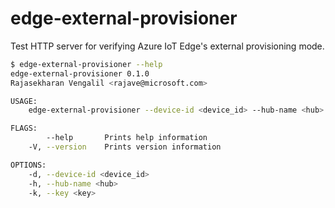 # edge-external-provisioner

Test HTTP server for verifying Azure IoT Edge's external provisioning mode.

```bash
$ edge-external-provisioner --help
edge-external-provisioner 0.1.0
Rajasekharan Vengalil <rajave@microsoft.com>

USAGE:
    edge-external-provisioner --device-id <device_id> --hub-name <hub> --key <key>

FLAGS:
        --help       Prints help information
    -V, --version    Prints version information

OPTIONS:
    -d, --device-id <device_id>    
    -h, --hub-name <hub>           
    -k, --key <key>
```
